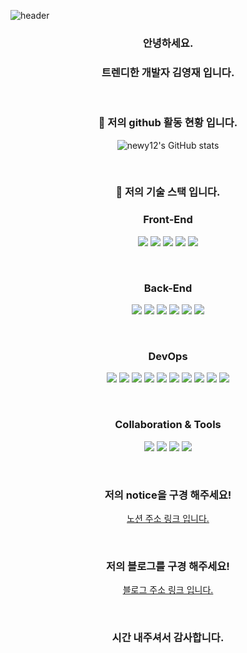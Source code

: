 
![header](https://capsule-render.vercel.app/api?type=slice&color=&height=300&section=header&text=trendy-Development%20&fontSize=70)
<div align="center">


### 안녕하세요. 
### 트렌디한 개발자 김영재 입니다.
&nbsp; 
&nbsp; 
&nbsp;
&nbsp;
&nbsp;
&nbsp;
&nbsp;
&nbsp;


### :round_pushpin: 저의 github 활동 현황 입니다. 



![newy12's GitHub stats](https://github-readme-stats.vercel.app/api?username=newy12&show_icons=true&theme=radical)


&nbsp; 
&nbsp;


### :wrench:  저의 기술 스택 입니다.

### Front-End

<img src="https://img.shields.io/badge/HTML-E34F26?style=for-the-badge&logo=HTML5&logoColor=white">
<img src="https://img.shields.io/badge/CSS-1572B6?style=for-the-badge&logo=CSS3&logoColor=white">
<img src="https://img.shields.io/badge/JAVASCRIPT-F7DF1E?style=for-the-badge&logo=JAVASCRIPT&logoColor=white">
<img src="https://img.shields.io/badge/REACT-61DAFB?style=for-the-badge&logo=REACT&logoColor=white">
<img src="https://img.shields.io/badge/Thymeleaf-005F0F?style=for-the-badge&logo=Thymeleaf&logoColor=white">


&nbsp; 
&nbsp;
&nbsp; 
&nbsp;
&nbsp; 
&nbsp;
&nbsp; 
&nbsp;

### Back-End

<img src="https://img.shields.io/badge/SPRING-6DB33F?style=for-the-badge&logo=SPRING&logoColor=white">
<img src="https://img.shields.io/badge/SPRINGBOOT-6DB33F?style=for-the-badge&logo=SPRINGBOOT&logoColor=white">
<img src="https://img.shields.io/badge/-SPRING SECURITY-6DB33F?style=for-the-badge&logo=SPRING SECURITY&logoColor=white">
<img src="https://img.shields.io/badge/JAVA-007396?style=for-the-badge&logo=JAVA&logoColor=white">
<img src="https://img.shields.io/badge/jpa-F28D1A?style=for-the-badge&logo=jpa&logoColor=white">
<img src="https://img.shields.io/badge/JUnit5-25A162?style=for-the-badge&logo=JUnit5&logoColor=white">

&nbsp; 
&nbsp;
&nbsp; 
&nbsp;
&nbsp; 
&nbsp;
&nbsp; 
&nbsp;

### DevOps

<img src="https://img.shields.io/badge/docker-2496ED?style=for-the-badge&logo=docker&logoColor=white">
<img src="https://img.shields.io/badge/MySQL-4479A1?style=for-the-badge&logo=MySQL&logoColor=white">
<img src="https://img.shields.io/badge/mssql-007396?style=for-the-badge&logo=mssql&logoColor=white">
<img src="https://img.shields.io/badge/nginx-009639?style=for-the-badge&logo=nginx&logoColor=white">
<img src="https://img.shields.io/badge/mongodb-47A248?style=for-the-badge&logo=mongodb&logoColor=white">
<img src="https://img.shields.io/badge/Redis-DC382D?style=for-the-badge&logo=Redis&logoColor=white">
<img src="https://img.shields.io/badge/Apache Tomcat-F8DC75?style=for-the-badge&logo=Apache Tomcat&logoColor=white">
<img src="https://img.shields.io/badge/OpenSSL-721412?style=for-the-badge&logo=OpenSSL&logoColor=white">
<img src="https://img.shields.io/badge/Jenkins-D24939?style=for-the-badge&logo=Jenkins&logoColor=white">
<img src="https://img.shields.io/badge/Postman-FF6C37?style=for-the-badge&logo=Postman&logoColor=white">

&nbsp; 
&nbsp;
&nbsp; 
&nbsp;
&nbsp; 
&nbsp;
&nbsp; 
&nbsp;

### Collaboration & Tools

<img src="https://img.shields.io/badge/git-F05032?style=for-the-badge&logo=git&logoColor=">
<img src="https://img.shields.io/badge/github-181717?style=for-the-badge&logo=github&logoColor=">
<img src="https://img.shields.io/badge/sourcetree-0052CC?style=for-the-badge&logo=sourcetree&logoColor=">
<img src="https://img.shields.io/badge/jira-0052CC?style=for-the-badge&logo=jira&logoColor=">


&nbsp; 
&nbsp;
&nbsp; 
&nbsp;
&nbsp; 
&nbsp;
&nbsp; 
&nbsp;

### 저의 notice을 구경 해주세요!

[노션 주소 링크 입니다.](https://cuddly-parrot-e53.notion.site/33c4075dcd9a46e6834a94a2520cc4ad)

&nbsp; 
&nbsp;
&nbsp; 
&nbsp;
&nbsp; 
&nbsp;
&nbsp; 
&nbsp;


### 저의 블로그를 구경 해주세요!


[블로그 주소 링크 입니다.](https://yjkim-dev.tistory.com)


&nbsp; 
&nbsp;
&nbsp; 
&nbsp;
&nbsp; 
&nbsp;
&nbsp; 
&nbsp;

### 시간 내주셔서 감사합니다. 






</div>

